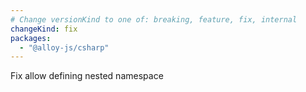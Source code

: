 ```yaml
---
# Change versionKind to one of: breaking, feature, fix, internal
changeKind: fix
packages:
  - "@alloy-js/csharp"
---
```


Fix allow defining nested namespace
